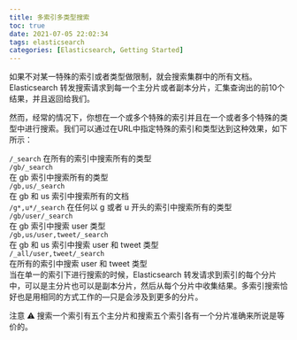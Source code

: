 ```yaml
---
title: 多索引多类型搜索
toc: true
date: 2021-07-05 22:02:34
tags: elasticsearch
categories: [Elasticsearch, Getting Started]
---
```


如果不对某一特殊的索引或者类型做限制，就会搜索集群中的所有文档。Elasticsearch 转发搜索请求到每一个主分片或者副本分片，汇集查询出的前10个结果，并且返回给我们。

然而，经常的情况下，你想在一个或多个特殊的索引并且在一个或者多个特殊的类型中进行搜索。我们可以通过在URL中指定特殊的索引和类型达到这种效果，如下所示：

`/_search`
在所有的索引中搜索所有的类型  
`/gb/_search`  
在 gb 索引中搜索所有的类型  
`/gb,us/_search`  
在 gb 和 us 索引中搜索所有的文档  
`/g*,u*/_search`
在任何以 g 或者 u 开头的索引中搜索所有的类型  
`/gb/user/_search`  
在 gb 索引中搜索 user 类型  
`/gb,us/user,tweet/_search`  
在 gb 和 us 索引中搜索 user 和 tweet 类型  
`/_all/user,tweet/_search`  
在所有的索引中搜索 user 和 tweet 类型  
当在单一的索引下进行搜索的时候，Elasticsearch 转发请求到索引的每个分片中，可以是主分片也可以是副本分片，然后从每个分片中收集结果。多索引搜索恰好也是用相同的方式工作的—​只是会涉及到更多的分片。  

注意 ⚠️
搜索一个索引有五个主分片和搜索五个索引各有一个分片准确来所说是等价的。

